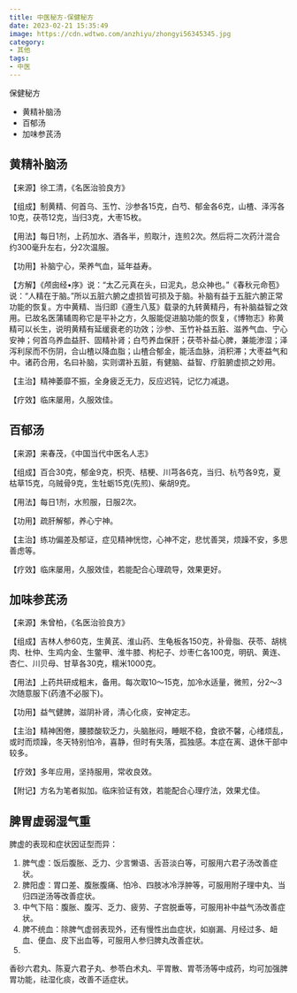 ```yaml
---
title: 中医秘方-保健秘方
date: 2023-02-21 15:35:49
image: https://cdn.wdtwo.com/anzhiyu/zhongyi56345345.jpg
category: 
- 其他
tags: 
- 中医
---
```


保健秘方

- 黄精补脑汤
- 百郁汤
- 加味参芪汤

<!--more-->

## 黄精补脑汤

【来源】徐工清，《名医治验良方》

【组成】制黄精、何首乌、玉竹、沙参各15克，白芍、郁金各6克，山楂、泽泻各10克，茯苓12克，当归3克，大枣15枚。

【用法】每日1剂，上药加水、酒各半，煎取汁，连煎2次。然后将二次药汁混合约300毫升左右，分2次温服。

【功用】补脑宁心，荣养气血，延年益寿。

【方解】《颅囱经•序》说：“太乙元真在头，曰泥丸，总众神也。”《春秋元命苞》说：“人精在于脑。”所以五脏六腑之虚损皆可损及于脑。补脑有益于五脏六腑正常功能的恢复。方中黄精、当归即《遵生八芨》载录的九转黄精丹，有补脑益智之效用。已故名医蒲辅周称它是平补之方，久服能促进脑功能的恢复，《博物志》称黄精可以长生，说明黄精有延缓衰老的功效；沙参、玉竹补益五脏、滋养气血、宁心安神；何首乌养血益肝、固精补肾；白芍养血保肝；茯苓补益心脾，兼能渗湿；泽泻利尿而不伤阴，合山楂以降血脂；山楂合郁金，能活血脉，消积滞；大枣益气和中。诸药合用，名曰补脑，实则谓补五脏，有健脑、益智、疗脏腑虚损之妙用。

【主治】精神萎靡不振，全身疲乏无力，反应迟钝，记忆力减退。

【疗效】临床屡用，久服效佳。
 
## 百郁汤

【来源】来春茂，《中国当代中医名人志》

【组成】百合30克，郁金9克，枳壳、桔梗、川芎各6克，当归、杭芍各9克，夏枯草15克，乌贼骨9克，生牡蛎15克(先煎)、柴胡9克。

【用法】每日1剂，水煎服，日服2次。

【功用】疏肝解郁，养心宁神。

【主治】练功偏差及郁证，症见精神恍惚，心神不定，悲忧善哭，烦躁不安，多思善虑等。

【疗效】临床屡用，久服效佳，若能配合心理疏导，效果更好。
 
## 加味参芪汤

【来源】朱曾柏，《名医治验良方》

【组成】吉林人参60克，生黄芪、淮山药、生龟板各150克，补骨脂、茯苓、胡桃肉、杜仲、生鸡内金、生鳖甲、淮牛膝、枸杞子、炒枣仁各100克，明矾、黄连、杏仁、川贝母、甘草各30克，糯米1000克。

【用法】上药共研成粗末，备用。每次取10～15克，加冷水适量，微煎，分2～3次随意服下(药渣不必服下)。

【功用】益气健脾，滋阴补肾，清心化痰，安神定志。

【主治】精神困倦，腰膝酸软乏力，头脑胀闷，睡眠不稳，食欲不馨，心绪烦乱，或时而烦躁，冬天特别怕冷，喜静，但时有失落，孤独感。本症在离、退休干部中较多。

【疗效】多年应用，坚持服用，常收良效。

【附记】方名为笔者拟加。临床验证有效，若能配合心理疗法，效果尤佳。



## 脾胃虚弱湿气重

脾虚的表现和症状因证型而异：
1. 脾气虚：饭后腹胀、乏力、少言懒语、舌苔淡白等，可服用六君子汤改善症状。
2. 脾阳虚：胃口差、腹胀腹痛、怕冷、四肢冰冷浮肿等，可服用附子理中丸、当归四逆汤等改善症状。
3. 中气下陷：腹胀、腹泻、乏力、疲劳、子宫脱垂等，可服用补中益气汤改善症状。
4. 脾不统血：除脾气虚弱表现外，还有慢性出血症状，如崩漏、月经过多、衄血、便血、皮下出血等，可服用人参归脾丸改善症状。
5. 
香砂六君丸、陈夏六君子丸、参苓白术丸、平胃散、胃苓汤等中成药，均可加强脾胃功能，祛湿化痰，改善不适症状。









